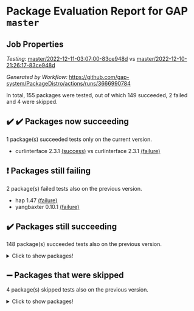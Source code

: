 # Package Evaluation Report for GAP `master`

## Job Properties

*Testing:* [master/2022-12-11-03:07:00-83ce948d](https://github.com/gap-system/PackageDistro/blob/data/reports/master/2022-12-11-03:07:00-83ce948d) vs [master/2022-12-10-21:26:17-83ce948d](https://github.com/gap-system/PackageDistro/blob/data/reports/master/2022-12-10-21:26:17-83ce948d)

*Generated by Workflow:* https://github.com/gap-system/PackageDistro/actions/runs/3666990784

In total, 155 packages were tested, out of which 149 succeeded, 2 failed and 4 were skipped.

## :heavy_check_mark: :heavy_check_mark: Packages now succeeding

1 package(s) succeeded tests only on the current version.
- curlinterface 2.3.1 [(success)](https://github.com/gap-system/PackageDistro/actions/runs/3666990784/jobs/6199255466) vs curlinterface 2.3.1 [(failure)](https://github.com/gap-system/PackageDistro/actions/runs/3665917817/jobs/6197391763)

## :exclamation: Packages still failing

2 package(s) failed tests also on the previous version.
- hap 1.47 [(failure)](https://github.com/gap-system/PackageDistro/actions/runs/3666990784/jobs/6199257238)
- yangbaxter 0.10.1 [(failure)](https://github.com/gap-system/PackageDistro/actions/runs/3666990784/jobs/6199261670)

## :heavy_check_mark: Packages still succeeding

148 package(s) succeeded tests also on the previous version.
<details><summary>Click to show packages!</summary>

- 4ti2interface 2022.09-01 [(success)](https://github.com/gap-system/PackageDistro/actions/runs/3666990784/jobs/6199254459)
- ace 5.6.1 [(success)](https://github.com/gap-system/PackageDistro/actions/runs/3666990784/jobs/6199254510)
- aclib 1.3.2 [(success)](https://github.com/gap-system/PackageDistro/actions/runs/3666990784/jobs/6199254543)
- agt 0.3 [(success)](https://github.com/gap-system/PackageDistro/actions/runs/3666990784/jobs/6199254579)
- alnuth 3.2.1 [(success)](https://github.com/gap-system/PackageDistro/actions/runs/3666990784/jobs/6199254634)
- anupq 3.2.6 [(success)](https://github.com/gap-system/PackageDistro/actions/runs/3666990784/jobs/6199254672)
- atlasrep 2.1.6 [(success)](https://github.com/gap-system/PackageDistro/actions/runs/3666990784/jobs/6199254720)
- autodoc 2022.10.20 [(success)](https://github.com/gap-system/PackageDistro/actions/runs/3666990784/jobs/6199254764)
- automata 1.15 [(success)](https://github.com/gap-system/PackageDistro/actions/runs/3666990784/jobs/6199254834)
- automgrp 1.3.2 [(success)](https://github.com/gap-system/PackageDistro/actions/runs/3666990784/jobs/6199254878)
- autpgrp 1.11 [(success)](https://github.com/gap-system/PackageDistro/actions/runs/3666990784/jobs/6199254911)
- cap 2022.12-06 [(success)](https://github.com/gap-system/PackageDistro/actions/runs/3666990784/jobs/6199254947)
- caratinterface 2.3.4 [(success)](https://github.com/gap-system/PackageDistro/actions/runs/3666990784/jobs/6199254981)
- cddinterface 2022.11.01 [(success)](https://github.com/gap-system/PackageDistro/actions/runs/3666990784/jobs/6199255014)
- circle 1.6.5 [(success)](https://github.com/gap-system/PackageDistro/actions/runs/3666990784/jobs/6199255061)
- classicpres 1.22 [(success)](https://github.com/gap-system/PackageDistro/actions/runs/3666990784/jobs/6199255100)
- cohomolo 1.6.10 [(success)](https://github.com/gap-system/PackageDistro/actions/runs/3666990784/jobs/6199255126)
- congruence 1.2.4 [(success)](https://github.com/gap-system/PackageDistro/actions/runs/3666990784/jobs/6199255157)
- corelg 1.56 [(success)](https://github.com/gap-system/PackageDistro/actions/runs/3666990784/jobs/6199255195)
- crime 1.6 [(success)](https://github.com/gap-system/PackageDistro/actions/runs/3666990784/jobs/6199255245)
- crisp 1.4.5 [(success)](https://github.com/gap-system/PackageDistro/actions/runs/3666990784/jobs/6199255280)
- crypting 0.10.4 [(success)](https://github.com/gap-system/PackageDistro/actions/runs/3666990784/jobs/6199255308)
- cryst 4.1.25 [(success)](https://github.com/gap-system/PackageDistro/actions/runs/3666990784/jobs/6199255339)
- crystcat 1.1.10 [(success)](https://github.com/gap-system/PackageDistro/actions/runs/3666990784/jobs/6199255368)
- ctbllib 1.3.4 [(success)](https://github.com/gap-system/PackageDistro/actions/runs/3666990784/jobs/6199255394)
- cubefree 1.19 [(success)](https://github.com/gap-system/PackageDistro/actions/runs/3666990784/jobs/6199255432)
- cvec 2.7.6 [(success)](https://github.com/gap-system/PackageDistro/actions/runs/3666990784/jobs/6199255500)
- datastructures 0.3.0 [(success)](https://github.com/gap-system/PackageDistro/actions/runs/3666990784/jobs/6199255534)
- deepthought 1.0.6 [(success)](https://github.com/gap-system/PackageDistro/actions/runs/3666990784/jobs/6199255560)
- design 1.7 [(success)](https://github.com/gap-system/PackageDistro/actions/runs/3666990784/jobs/6199255587)
- difsets 2.3.1 [(success)](https://github.com/gap-system/PackageDistro/actions/runs/3666990784/jobs/6199255623)
- digraphs 1.6.1 [(success)](https://github.com/gap-system/PackageDistro/actions/runs/3666990784/jobs/6199255663)
- edim 1.3.6 [(success)](https://github.com/gap-system/PackageDistro/actions/runs/3666990784/jobs/6199255699)
- example 4.3.2 [(success)](https://github.com/gap-system/PackageDistro/actions/runs/3666990784/jobs/6199255729)
- examplesforhomalg 2022.11-01 [(success)](https://github.com/gap-system/PackageDistro/actions/runs/3666990784/jobs/6199255761)
- factint 1.6.3 [(success)](https://github.com/gap-system/PackageDistro/actions/runs/3666990784/jobs/6199255783)
- ferret 1.0.9 [(success)](https://github.com/gap-system/PackageDistro/actions/runs/3666990784/jobs/6199255830)
- fga 1.4.0 [(success)](https://github.com/gap-system/PackageDistro/actions/runs/3666990784/jobs/6199255872)
- fining 1.5.3 [(success)](https://github.com/gap-system/PackageDistro/actions/runs/3666990784/jobs/6199255916)
- float 1.0.3 [(success)](https://github.com/gap-system/PackageDistro/actions/runs/3666990784/jobs/6199255973)
- format 1.4.3 [(success)](https://github.com/gap-system/PackageDistro/actions/runs/3666990784/jobs/6199256021)
- forms 1.2.9 [(success)](https://github.com/gap-system/PackageDistro/actions/runs/3666990784/jobs/6199256072)
- fplsa 1.2.5 [(success)](https://github.com/gap-system/PackageDistro/actions/runs/3666990784/jobs/6199256111)
- fr 2.4.12 [(success)](https://github.com/gap-system/PackageDistro/actions/runs/3666990784/jobs/6199256168)
- francy 1.2.5 [(success)](https://github.com/gap-system/PackageDistro/actions/runs/3666990784/jobs/6199256215)
- fwtree 1.3 [(success)](https://github.com/gap-system/PackageDistro/actions/runs/3666990784/jobs/6199256272)
- gapdoc 1.6.6 [(success)](https://github.com/gap-system/PackageDistro/actions/runs/3666990784/jobs/6199256358)
- gauss 2022.11-01 [(success)](https://github.com/gap-system/PackageDistro/actions/runs/3666990784/jobs/6199256410)
- gaussforhomalg 2022.08-03 [(success)](https://github.com/gap-system/PackageDistro/actions/runs/3666990784/jobs/6199256461)
- gbnp 1.0.5 [(success)](https://github.com/gap-system/PackageDistro/actions/runs/3666990784/jobs/6199256516)
- generalizedmorphismsforcap 2022.11-01 [(success)](https://github.com/gap-system/PackageDistro/actions/runs/3666990784/jobs/6199256578)
- genss 1.6.8 [(success)](https://github.com/gap-system/PackageDistro/actions/runs/3666990784/jobs/6199256649)
- gradedmodules 2022.09-02 [(success)](https://github.com/gap-system/PackageDistro/actions/runs/3666990784/jobs/6199256716)
- gradedringforhomalg 2022.11-01 [(success)](https://github.com/gap-system/PackageDistro/actions/runs/3666990784/jobs/6199256808)
- grape 4.9.0 [(success)](https://github.com/gap-system/PackageDistro/actions/runs/3666990784/jobs/6199256880)
- groupoids 1.71 [(success)](https://github.com/gap-system/PackageDistro/actions/runs/3666990784/jobs/6199256948)
- grpconst 2.6.3 [(success)](https://github.com/gap-system/PackageDistro/actions/runs/3666990784/jobs/6199257016)
- guarana 0.96.3 [(success)](https://github.com/gap-system/PackageDistro/actions/runs/3666990784/jobs/6199257081)
- guava 3.17 [(success)](https://github.com/gap-system/PackageDistro/actions/runs/3666990784/jobs/6199257168)
- hapcryst 0.1.15 [(success)](https://github.com/gap-system/PackageDistro/actions/runs/3666990784/jobs/6199257306)
- hecke 1.5.3 [(success)](https://github.com/gap-system/PackageDistro/actions/runs/3666990784/jobs/6199257394)
- help 3.5 [(success)](https://github.com/gap-system/PackageDistro/actions/runs/3666990784/jobs/6199257484)
- homalg 2022.11-01 [(success)](https://github.com/gap-system/PackageDistro/actions/runs/3666990784/jobs/6199257560)
- homalgtocas 2022.11-02 [(success)](https://github.com/gap-system/PackageDistro/actions/runs/3666990784/jobs/6199257631)
- idrel 2.44 [(success)](https://github.com/gap-system/PackageDistro/actions/runs/3666990784/jobs/6199257723)
- images 1.3.1 [(success)](https://github.com/gap-system/PackageDistro/actions/runs/3666990784/jobs/6199257807)
- intpic 0.3.0 [(success)](https://github.com/gap-system/PackageDistro/actions/runs/3666990784/jobs/6199257867)
- io 4.8.0 [(success)](https://github.com/gap-system/PackageDistro/actions/runs/3666990784/jobs/6199257936)
- io_forhomalg 2022.11-01 [(success)](https://github.com/gap-system/PackageDistro/actions/runs/3666990784/jobs/6199258015)
- irredsol 1.4.4 [(success)](https://github.com/gap-system/PackageDistro/actions/runs/3666990784/jobs/6199258093)
- json 2.1.1 [(success)](https://github.com/gap-system/PackageDistro/actions/runs/3666990784/jobs/6199258156)
- jupyterkernel 1.4.1 [(success)](https://github.com/gap-system/PackageDistro/actions/runs/3666990784/jobs/6199258217)
- jupyterviz 1.5.6 [(success)](https://github.com/gap-system/PackageDistro/actions/runs/3666990784/jobs/6199258292)
- kan 1.34 [(success)](https://github.com/gap-system/PackageDistro/actions/runs/3666990784/jobs/6199258335)
- kbmag 1.5.10 [(success)](https://github.com/gap-system/PackageDistro/actions/runs/3666990784/jobs/6199258410)
- laguna 3.9.5 [(success)](https://github.com/gap-system/PackageDistro/actions/runs/3666990784/jobs/6199258456)
- liealgdb 2.2.1 [(success)](https://github.com/gap-system/PackageDistro/actions/runs/3666990784/jobs/6199258490)
- liepring 2.8 [(success)](https://github.com/gap-system/PackageDistro/actions/runs/3666990784/jobs/6199258544)
- liering 2.4.2 [(success)](https://github.com/gap-system/PackageDistro/actions/runs/3666990784/jobs/6199258620)
- linearalgebraforcap 2022.12-02 [(success)](https://github.com/gap-system/PackageDistro/actions/runs/3666990784/jobs/6199258668)
- localizeringforhomalg 2022.11-01 [(success)](https://github.com/gap-system/PackageDistro/actions/runs/3666990784/jobs/6199258714)
- loops 3.4.3 [(success)](https://github.com/gap-system/PackageDistro/actions/runs/3666990784/jobs/6199258754)
- lpres 1.0.3 [(success)](https://github.com/gap-system/PackageDistro/actions/runs/3666990784/jobs/6199258781)
- majoranaalgebras 1.5.1 [(success)](https://github.com/gap-system/PackageDistro/actions/runs/3666990784/jobs/6199258809)
- mapclass 1.4.6 [(success)](https://github.com/gap-system/PackageDistro/actions/runs/3666990784/jobs/6199258843)
- matgrp 0.70 [(success)](https://github.com/gap-system/PackageDistro/actions/runs/3666990784/jobs/6199258882)
- matricesforhomalg 2022.12-01 [(success)](https://github.com/gap-system/PackageDistro/actions/runs/3666990784/jobs/6199258914)
- modisom 2.5.3 [(success)](https://github.com/gap-system/PackageDistro/actions/runs/3666990784/jobs/6199258946)
- modulepresentationsforcap 2022.11-02 [(success)](https://github.com/gap-system/PackageDistro/actions/runs/3666990784/jobs/6199258976)
- modules 2022.11-01 [(success)](https://github.com/gap-system/PackageDistro/actions/runs/3666990784/jobs/6199259013)
- monoidalcategories 2022.11-05 [(success)](https://github.com/gap-system/PackageDistro/actions/runs/3666990784/jobs/6199259050)
- nconvex 2022.09-01 [(success)](https://github.com/gap-system/PackageDistro/actions/runs/3666990784/jobs/6199259079)
- nilmat 1.4.2 [(success)](https://github.com/gap-system/PackageDistro/actions/runs/3666990784/jobs/6199259101)
- nock 1.5 [(success)](https://github.com/gap-system/PackageDistro/actions/runs/3666990784/jobs/6199259135)
- normalizinterface 1.3.5 [(success)](https://github.com/gap-system/PackageDistro/actions/runs/3666990784/jobs/6199259165)
- nq 2.5.9 [(success)](https://github.com/gap-system/PackageDistro/actions/runs/3666990784/jobs/6199259192)
- numericalsgps 1.3.1 [(success)](https://github.com/gap-system/PackageDistro/actions/runs/3666990784/jobs/6199259226)
- openmath 11.5.2 [(success)](https://github.com/gap-system/PackageDistro/actions/runs/3666990784/jobs/6199259260)
- orb 4.9.0 [(success)](https://github.com/gap-system/PackageDistro/actions/runs/3666990784/jobs/6199259302)
- packagemanager 1.3.2 [(success)](https://github.com/gap-system/PackageDistro/actions/runs/3666990784/jobs/6199259342)
- patternclass 2.4.3 [(success)](https://github.com/gap-system/PackageDistro/actions/runs/3666990784/jobs/6199259374)
- permut 2.0.4 [(success)](https://github.com/gap-system/PackageDistro/actions/runs/3666990784/jobs/6199259413)
- polenta 1.3.10 [(success)](https://github.com/gap-system/PackageDistro/actions/runs/3666990784/jobs/6199259462)
- polymaking 0.8.6 [(success)](https://github.com/gap-system/PackageDistro/actions/runs/3666990784/jobs/6199259509)
- primgrp 3.4.3 [(success)](https://github.com/gap-system/PackageDistro/actions/runs/3666990784/jobs/6199259558)
- profiling 2.5.1 [(success)](https://github.com/gap-system/PackageDistro/actions/runs/3666990784/jobs/6199259602)
- qpa 1.34 [(success)](https://github.com/gap-system/PackageDistro/actions/runs/3666990784/jobs/6199259643)
- quagroup 1.8.3 [(success)](https://github.com/gap-system/PackageDistro/actions/runs/3666990784/jobs/6199259707)
- radiroot 2.9 [(success)](https://github.com/gap-system/PackageDistro/actions/runs/3666990784/jobs/6199259750)
- rcwa 4.7.1 [(success)](https://github.com/gap-system/PackageDistro/actions/runs/3666990784/jobs/6199259788)
- rds 1.8 [(success)](https://github.com/gap-system/PackageDistro/actions/runs/3666990784/jobs/6199259829)
- recog 1.4.2 [(success)](https://github.com/gap-system/PackageDistro/actions/runs/3666990784/jobs/6199259874)
- repndecomp 1.2.1 [(success)](https://github.com/gap-system/PackageDistro/actions/runs/3666990784/jobs/6199259928)
- repsn 3.1.0 [(success)](https://github.com/gap-system/PackageDistro/actions/runs/3666990784/jobs/6199259970)
- resclasses 4.7.3 [(success)](https://github.com/gap-system/PackageDistro/actions/runs/3666990784/jobs/6199260017)
- ringsforhomalg 2022.11-01 [(success)](https://github.com/gap-system/PackageDistro/actions/runs/3666990784/jobs/6199260065)
- sco 2022.09-01 [(success)](https://github.com/gap-system/PackageDistro/actions/runs/3666990784/jobs/6199260107)
- scscp 2.4.0 [(success)](https://github.com/gap-system/PackageDistro/actions/runs/3666990784/jobs/6199260154)
- semigroups 5.2.0 [(success)](https://github.com/gap-system/PackageDistro/actions/runs/3666990784/jobs/6199260190)
- sglppow 2.3 [(success)](https://github.com/gap-system/PackageDistro/actions/runs/3666990784/jobs/6199260231)
- sgpviz 0.999.5 [(success)](https://github.com/gap-system/PackageDistro/actions/runs/3666990784/jobs/6199260263)
- simpcomp 2.1.14 [(success)](https://github.com/gap-system/PackageDistro/actions/runs/3666990784/jobs/6199260295)
- singular 2022.09.23 [(success)](https://github.com/gap-system/PackageDistro/actions/runs/3666990784/jobs/6199260330)
- sl2reps 1.1 [(success)](https://github.com/gap-system/PackageDistro/actions/runs/3666990784/jobs/6199260362)
- sla 1.5.3 [(success)](https://github.com/gap-system/PackageDistro/actions/runs/3666990784/jobs/6199260406)
- smallgrp 1.5.1 [(success)](https://github.com/gap-system/PackageDistro/actions/runs/3666990784/jobs/6199260451)
- smallsemi 0.6.13 [(success)](https://github.com/gap-system/PackageDistro/actions/runs/3666990784/jobs/6199260520)
- sonata 2.9.6 [(success)](https://github.com/gap-system/PackageDistro/actions/runs/3666990784/jobs/6199260563)
- sophus 1.27 [(success)](https://github.com/gap-system/PackageDistro/actions/runs/3666990784/jobs/6199260620)
- spinsym 1.5.2 [(success)](https://github.com/gap-system/PackageDistro/actions/runs/3666990784/jobs/6199260674)
- standardff 0.9.4 [(success)](https://github.com/gap-system/PackageDistro/actions/runs/3666990784/jobs/6199260725)
- symbcompcc 1.3.2 [(success)](https://github.com/gap-system/PackageDistro/actions/runs/3666990784/jobs/6199260780)
- thelma 1.3 [(success)](https://github.com/gap-system/PackageDistro/actions/runs/3666990784/jobs/6199260820)
- tomlib 1.2.9 [(success)](https://github.com/gap-system/PackageDistro/actions/runs/3666990784/jobs/6199260871)
- toolsforhomalg 2022.12-01 [(success)](https://github.com/gap-system/PackageDistro/actions/runs/3666990784/jobs/6199260906)
- toric 1.9.5 [(success)](https://github.com/gap-system/PackageDistro/actions/runs/3666990784/jobs/6199260950)
- toricvarieties 2022.07.13 [(success)](https://github.com/gap-system/PackageDistro/actions/runs/3666990784/jobs/6199261022)
- transgrp 3.6.3 [(success)](https://github.com/gap-system/PackageDistro/actions/runs/3666990784/jobs/6199261075)
- ugaly 4.0.3 [(success)](https://github.com/gap-system/PackageDistro/actions/runs/3666990784/jobs/6199261145)
- unipot 1.5 [(success)](https://github.com/gap-system/PackageDistro/actions/runs/3666990784/jobs/6199261205)
- unitlib 4.1.0 [(success)](https://github.com/gap-system/PackageDistro/actions/runs/3666990784/jobs/6199261279)
- utils 0.81 [(success)](https://github.com/gap-system/PackageDistro/actions/runs/3666990784/jobs/6199261331)
- uuid 0.7 [(success)](https://github.com/gap-system/PackageDistro/actions/runs/3666990784/jobs/6199261396)
- walrus 0.9991 [(success)](https://github.com/gap-system/PackageDistro/actions/runs/3666990784/jobs/6199261441)
- wedderga 4.10.2 [(success)](https://github.com/gap-system/PackageDistro/actions/runs/3666990784/jobs/6199261501)
- xmod 2.88 [(success)](https://github.com/gap-system/PackageDistro/actions/runs/3666990784/jobs/6199261548)
- xmodalg 1.23 [(success)](https://github.com/gap-system/PackageDistro/actions/runs/3666990784/jobs/6199261603)
- zeromqinterface 0.14 [(success)](https://github.com/gap-system/PackageDistro/actions/runs/3666990784/jobs/6199261715)
</details>

## :heavy_minus_sign: Packages that were skipped

4 package(s) skipped tests also on the previous version.
<details><summary>Click to show packages!</summary>

- browse 1.8.19 [(skipped)](https://github.com/gap-system/PackageDistro/actions/runs/3666990784/jobs/6199145962)
- itc 1.5.1 [(skipped)](https://github.com/gap-system/PackageDistro/actions/runs/3666990784/jobs/6199145962)
- polycyclic 2.16 [(skipped)](https://github.com/gap-system/PackageDistro/actions/runs/3666990784/jobs/6199145962)
- xgap 4.31 [(skipped)](https://github.com/gap-system/PackageDistro/actions/runs/3666990784/jobs/6199145962)
</details>

